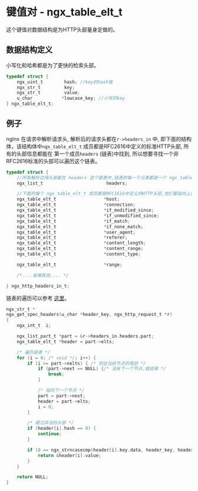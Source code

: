 # 键值对 - ngx_table_elt_t

这个键值对数据结构是为HTTP头部量身定做的。

## 数据结构定义

小写化和哈希都是为了更快的检索头部。

```c
typedef struct {
    ngx_uint_t        hash; //key的hash值
    ngx_str_t         key;
    ngx_str_t         value;
    u_char           *lowcase_key; //小写的key
} ngx_table_elt_t;
```

## 例子

nginx 在请求中解析请求头,  解析后的请求头都在`r->headers_in` 中, 即下面的结构体，该结构体中`ngx_table_elt_t` 成员都是RFC2616中定义的标准HTTP头部, 所有的头部信息都能在 第一个成员`headers` (链表)中找到, 所以想要寻找一个非RFC2616标准的头部可以遍历这个链表。

```c
typedef struct {
    //所有解析过得头部都在 headers 这个链表中,链表的每一个元素都是一个 ngx_table_elt_t 结构
    ngx_list_t                        headers;

    //下面的每个 ngx_table_elt_t 成员都是RFC1616中定义的HTTP头部,他们都指向上面 headers 链表中的对应
    ngx_table_elt_t                  *host;
    ngx_table_elt_t                  *connection;
    ngx_table_elt_t                  *if_modified_since;
    ngx_table_elt_t                  *if_unmodified_since;
    ngx_table_elt_t                  *if_match;
    ngx_table_elt_t                  *if_none_match;
    ngx_table_elt_t                  *user_agent;
    ngx_table_elt_t                  *referer;
    ngx_table_elt_t                  *content_length;
    ngx_table_elt_t                  *content_range;
    ngx_table_elt_t                  *content_type;

    ngx_table_elt_t                  *range;

    /*....省略其他.... */

} ngx_http_headers_in_t;
```

链表的遍历可以参考 [这里](nginx/data/ngx_list_t.md)。

```c
ngx_str_t *
ngx_get_spec_headers(u_char *header_key, ngx_http_request_t *r)
{
    ngx_int_t  i;

    ngx_list_part_t *part = &r->headers_in.headers.part;
    ngx_table_elt_t *header = part->elts;

    /* 遍历链表 */
    for (i = 0; /* void */; i++) {
        if (i >= part->nelts) { /* 到达当前节点的尾部 */
            if (part->next == NULL) {/* 没有下一个节点,就结束 */
                break;
            }

            /* 指向下一个节点 */
            part = part->next;
            header = part->elts;
            i = 0; 
        }

        /* 跳过非法的头部 */
        if (header[i].hash == 0) {
            continue;
        }

        if (0 == ngx_strncasecmp(header[i].key.data, header_key, header[i].key.)) {
            return &header[i].value;
        }
    }

    return NULL;
}
```




